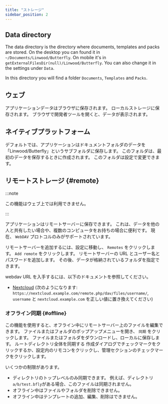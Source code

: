 ```yaml
---
title: "ストレージ"
sidebar_position: 2
---
```


## Data directory

The data directory is the directory where documents, templates and packs are stored. On the desktop you can found it in `~/Documents/Linwood/Butterfly`. On mobile it's in `getExternalFilesDir(null)/Linwood/Butterfly`. You can also change it in the settings under `Data`.

In this directory you will find a folder `Documents`, `Templates` and `Packs`.

## ウェブ

アプリケーションデータはブラウザに保存されます。 ローカルストレージに保存されます。 ブラウザで開発者ツールを開くと、データが表示されます。

## ネイティブプラットフォーム

デフォルトでは、アプリケーションはドキュメントフォルダのデータを「Linwood/Butterfly」というサブフォルダに保存します。 このフォルダは、最初のデータを保存するときに作成されます。 このフォルダは設定で変更できます。

## リモートストレージ {#remote}

:::note

この機能はウェブ上では利用できません。

:::

アプリケーションはリモートサーバーに保存できます。 これは、データを他の人と共有したい場合や、複数のコンピュータをお持ちの場合に便利です。 現在、 `WebDAV` プロトコルのみがサポートされています。

リモートサーバーを追加するには、設定に移動し、 `Remotes` をクリックします。 `Add remote` をクリックします。 リモートサーバーの URL とユーザー名とパスワードを追加します。 その後、データが格納されているフォルダを指定できます。

webdav URL を入手するには、以下のドキュメントを参照してください。

* [Nextcloud](https://docs.nextcloud.com/server/latest/user_manual/en/files/access_webdav.html) (次のようになります: `https://nextcloud.example.com/remote.php/dav/files/username/`, `username` と `nextcloud.example.com` を正しい値に置き換えてください)

### オフライン同期 {#offline}

この機能を使用すると、オフライン中にリモートサーバー上のファイルを編集できます。 ファイルまたはフォルダのポップアップメニューを開き、 `同期` をクリックします。 ファイルまたはフォルダをダウンロードし、ローカルに保存します。 ルートディレクトリ全体を同期する 作成ダイアログでチェックマークをクリックするか、設定内のリモコンをクリックし、管理セクションのチェックマークをクリックします。

いくつかの制限があります。

* ディレクトリのトップレベルのみ同期できます。 例えば、ディレクトリ `a/b/test.bfly`がある場合、このファイルは同期されません。
* オフライン中はファイルやフォルダを削除できません。
* オフライン中はテンプレートの追加、編集、削除はできません。
